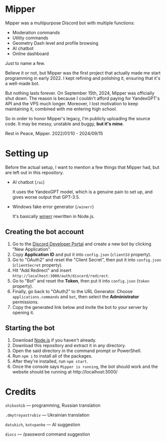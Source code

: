 # Mipper

Mipper was a multipurpose Discord bot with multiple functions:

* Moderation commands
* Utility commands
* Geometry Dash level and profile browsing
* AI chatbot
* Online dashboard

Just to name a few.

Believe it or not, but Mipper was the first project that actually made me start programming in early 2022. I kept refining and polishing it, ensuring that it's a well-made bot.

But nothing lasts forever. On September 15th, 2024, Mipper was officially shut down. The reason is because I couldn't afford paying for YandexGPT's API and the VPS much longer. Moreover, I lost motivation to keep maintaining it, combined with me entering high school.

So in order to honor Mipper's legacy, I'm publicly uploading the source code. It may be messy, unstable and buggy, **but it's mine**.

Rest in Peace, Mipper. 2022/01/10 - 2024/09/15

# Setting up
Before the actual setup, I want to mention a few things that Mipper had, but are left out in this repository.
* AI chatbot (`/ai`)
  
  It uses the YandexGPT model, which is a genuine pain to set up, and gives worse output that GPT-3.5.
* Windows fake error generator (`/winerr`)
  
  It's basically [winerr](https://github.com/shikoshib/winerr) rewritten in Node.js.
## Creating the bot account
1. Go to the [Discord Developer Portal](https://discord.com/developers) and create a new bot by clicking "New Application".
2. Copy **Application ID** and put it into `config.json` (`clientId` property).
3. Go to "OAuth2" and reset the "Client Secret", then put it into `config.json` (`clientSecret` property).
4. Hit "Add Redirect" and insert `http://localhost:3000/auth/discord/redirect`.
5. Go to "Bot" and reset the **Token**, then put it into `config.json` (`token` property).
6. Finally, go back to "OAuth2" to the URL Generator. Choose `applications.commands` and `bot`, then select the **Administrator** permissions.
7. Copy the generated link below and invite the bot to your server by opening it.
## Starting the bot
1. Download [Node.js](https://nodejs.org/en/download) if you haven't already.
2. Download this repository and extract it in any directory.
3. Open the said directory in the command prompt or PowerShell.
4. Run `npm i` to install all of the packages.
5. After they're installed, run `npm start`.
6. Once the console says `Mipper is running`, the bot should work and the website should be running at http://localhost:3000/
# Credits
`shikoshib` — programming, Russian translation

`.dmytroyastrubiv` — Ukrainian translation

`datukich`, `kotvpanke` — AI suggestion

`diocs` — /password command suggestion

